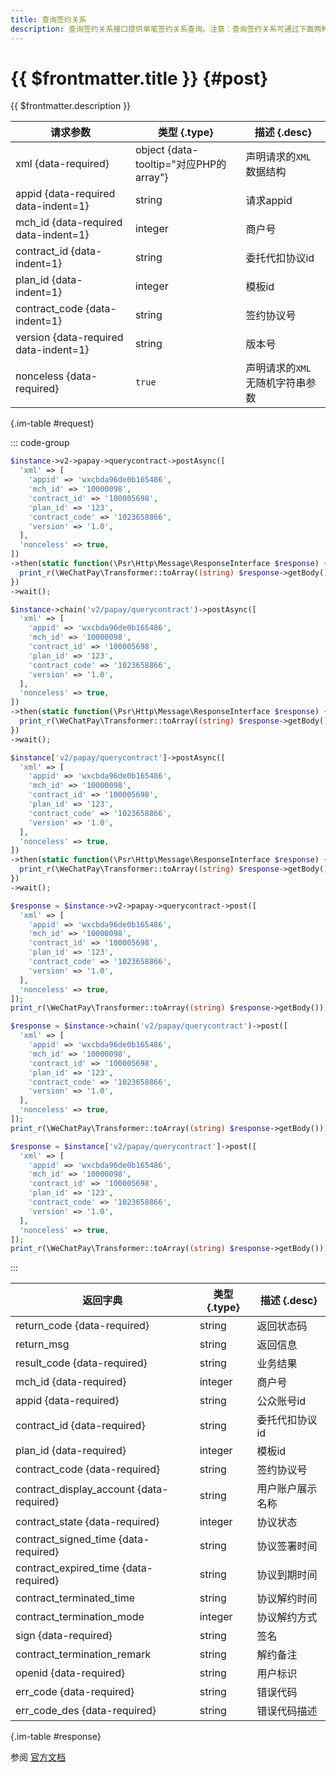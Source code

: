 ```yaml
---
title: 查询签约关系
description: 查询签约关系接口提供单笔签约关系查询。注意：查询签约关系可通过下面两种方式查询：方式一：使用微信返回的委托代扣协议contract_id进行查询。方式二：plan_id+contract_code模式：传入模板id和签约协议号进行查询。两种查询方式返回结果相同。
---
```


# {{ $frontmatter.title }} {#post}

{{ $frontmatter.description }}

| 请求参数 | 类型 {.type} | 描述 {.desc}
| --- | --- | ---
| xml {data-required} | object {data-tooltip="对应PHP的array"} | 声明请求的`XML`数据结构
| appid {data-required data-indent=1} | string | 请求appid
| mch_id {data-required data-indent=1} | integer | 商户号
| contract_id {data-indent=1} | string | 委托代扣协议id
| plan_id {data-indent=1} | integer | 模板id
| contract_code {data-indent=1} | string | 签约协议号
| version {data-required data-indent=1} | string | 版本号
| nonceless {data-required} | `true` | 声明请求的`XML`无随机字符串参数

{.im-table #request}

::: code-group

```php [异步纯链式]
$instance->v2->papay->querycontract->postAsync([
  'xml' => [
    'appid' => 'wxcbda96de0b165486',
    'mch_id' => '10000098',
    'contract_id' => '100005698',
    'plan_id' => '123',
    'contract_code' => '1023658866',
    'version' => '1.0',
  ],
  'nonceless' => true,
])
->then(static function(\Psr\Http\Message\ResponseInterface $response) {
  print_r(\WeChatPay\Transformer::toArray((string) $response->getBody()));
})
->wait();
```

```php [异步声明式]
$instance->chain('v2/papay/querycontract')->postAsync([
  'xml' => [
    'appid' => 'wxcbda96de0b165486',
    'mch_id' => '10000098',
    'contract_id' => '100005698',
    'plan_id' => '123',
    'contract_code' => '1023658866',
    'version' => '1.0',
  ],
  'nonceless' => true,
])
->then(static function(\Psr\Http\Message\ResponseInterface $response) {
  print_r(\WeChatPay\Transformer::toArray((string) $response->getBody()));
})
->wait();
```

```php [异步属性式]
$instance['v2/papay/querycontract']->postAsync([
  'xml' => [
    'appid' => 'wxcbda96de0b165486',
    'mch_id' => '10000098',
    'contract_id' => '100005698',
    'plan_id' => '123',
    'contract_code' => '1023658866',
    'version' => '1.0',
  ],
  'nonceless' => true,
])
->then(static function(\Psr\Http\Message\ResponseInterface $response) {
  print_r(\WeChatPay\Transformer::toArray((string) $response->getBody()));
})
->wait();
```

```php [同步纯链式]
$response = $instance->v2->papay->querycontract->post([
  'xml' => [
    'appid' => 'wxcbda96de0b165486',
    'mch_id' => '10000098',
    'contract_id' => '100005698',
    'plan_id' => '123',
    'contract_code' => '1023658866',
    'version' => '1.0',
  ],
  'nonceless' => true,
]);
print_r(\WeChatPay\Transformer::toArray((string) $response->getBody()));
```

```php [同步声明式]
$response = $instance->chain('v2/papay/querycontract')->post([
  'xml' => [
    'appid' => 'wxcbda96de0b165486',
    'mch_id' => '10000098',
    'contract_id' => '100005698',
    'plan_id' => '123',
    'contract_code' => '1023658866',
    'version' => '1.0',
  ],
  'nonceless' => true,
]);
print_r(\WeChatPay\Transformer::toArray((string) $response->getBody()));
```

```php [同步属性式]
$response = $instance['v2/papay/querycontract']->post([
  'xml' => [
    'appid' => 'wxcbda96de0b165486',
    'mch_id' => '10000098',
    'contract_id' => '100005698',
    'plan_id' => '123',
    'contract_code' => '1023658866',
    'version' => '1.0',
  ],
  'nonceless' => true,
]);
print_r(\WeChatPay\Transformer::toArray((string) $response->getBody()));
```

:::

| 返回字典 | 类型 {.type} | 描述 {.desc}
| --- | --- | ---
| return_code {data-required}| string | 返回状态码
| return_msg | string | 返回信息
| result_code {data-required}| string | 业务结果
| mch_id {data-required}| integer | 商户号
| appid {data-required}| string | 公众账号id
| contract_id {data-required}| string | 委托代扣协议id
| plan_id {data-required}| integer | 模板id
| contract_code {data-required}| string | 签约协议号
| contract_display_account {data-required}| string | 用户账户展示名称
| contract_state {data-required}| integer | 协议状态
| contract_signed_time {data-required}| string | 协议签署时间
| contract_expired_time {data-required}| string | 协议到期时间
| contract_terminated_time | string | 协议解约时间
| contract_termination_mode | integer | 协议解约方式
| sign {data-required}| string | 签名
| contract_termination_remark | string | 解约备注
| openid {data-required}| string | 用户标识
| err_code {data-required}| string | 错误代码
| err_code_des {data-required}| string | 错误代码描述

{.im-table #response}

参阅 [官方文档](https://pay.weixin.qq.com/wiki/doc/api/wxpay_v2/papay/chapter3_7.shtml)
